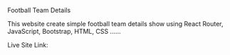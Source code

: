 Football Team Details 

This website create simple football team details show using React Router,
JavaScript, Bootstrap, HTML, CSS ......

Live Site Link: 

